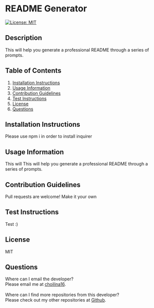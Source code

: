 # README Generator 

[![License: MIT](https://img.shields.io/badge/License-MIT-yellow.svg)](https://opensource.org/licenses/MIT) 

## Description
This will help you generate a professional README through a series of prompts.

## Table of Contents
1. [Installation Instructions](#installation-instructions)
2. [Usage Information](#usage-information)
3. [Contribution Guidelines](#contribution-guidelines)
4. [Test Instructions](#test-instructions)
5. [License](#license)
6. [Questions](#questions)

## Installation Instructions
Please use npm i in order to install inquirer

## Usage Information 
This will This will help you generate a professional README through a series of prompts.

## Contribution Guidelines 
Pull requests are welcome! Make it your own

## Test Instructions 
Test :)

## License 
MIT

## Questions
Where can I email the developer?</br>
Please email me at <a href="mailto:choilina16">choilina16</a>.</br>
</br>
Where can I find more repositories from this developer?</br>
Please check out my other repositories at [Github](https://github.com/choilina16@gmail.com).</br>
